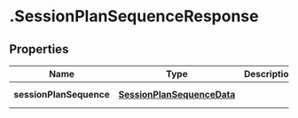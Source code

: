 # .SessionPlanSequenceResponse

## Properties

Name | Type | Description | Notes
------------ | ------------- | ------------- | -------------
**sessionPlanSequence** | [**SessionPlanSequenceData**](SessionPlanSequenceData.md) |  | [default to undefined]

